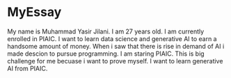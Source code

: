 # MyEssay
My name is Muhammad Yasir Jilani. I am 27 years old.
I am currently enrolled in PIAIC.
I want to learn data science and generative AI to earn a handsome amount of money.
When i saw that there is rise in demand of AI i made descion to pursue programming.
I am staring PIAIC. This is big challenge for me becuase i want to prove myself.
I want to learn generative AI from PIAIC.
